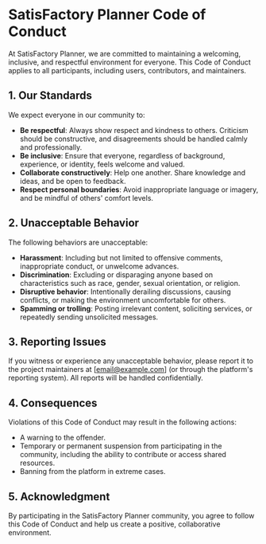 # SatisFactory Planner Code of Conduct

At SatisFactory Planner, we are committed to maintaining a welcoming, inclusive, and respectful environment for everyone. This Code of Conduct applies to all participants, including users, contributors, and maintainers.

## 1. Our Standards

We expect everyone in our community to:
- **Be respectful**: Always show respect and kindness to others. Criticism should be constructive, and disagreements should be handled calmly and professionally.
- **Be inclusive**: Ensure that everyone, regardless of background, experience, or identity, feels welcome and valued.
- **Collaborate constructively**: Help one another. Share knowledge and ideas, and be open to feedback.
- **Respect personal boundaries**: Avoid inappropriate language or imagery, and be mindful of others' comfort levels.

## 2. Unacceptable Behavior

The following behaviors are unacceptable:
- **Harassment**: Including but not limited to offensive comments, inappropriate conduct, or unwelcome advances.
- **Discrimination**: Excluding or disparaging anyone based on characteristics such as race, gender, sexual orientation, or religion.
- **Disruptive behavior**: Intentionally derailing discussions, causing conflicts, or making the environment uncomfortable for others.
- **Spamming or trolling**: Posting irrelevant content, soliciting services, or repeatedly sending unsolicited messages.

## 3. Reporting Issues

If you witness or experience any unacceptable behavior, please report it to the project maintainers at [email@example.com] (or through the platform's reporting system). All reports will be handled confidentially.

## 4. Consequences

Violations of this Code of Conduct may result in the following actions:
- A warning to the offender.
- Temporary or permanent suspension from participating in the community, including the ability to contribute or access shared resources.
- Banning from the platform in extreme cases.

## 5. Acknowledgment

By participating in the SatisFactory Planner community, you agree to follow this Code of Conduct and help us create a positive, collaborative environment.
